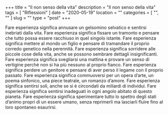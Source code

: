 +++
title = "Il non senso della vita"
description = "Il non senso della vita"
tags = [ "Riflessioni" ]
date = "2020-05-19"
location = ""
categories = [
  "",
  ""
]
slug = ""
type = "post"
+++

Fare esperienza significa annusare un gelsomino selvatico e sentirsi inebriati dalla vita. Fare esperienza significa fissare un tramonto e pensare che tutto possa essere racchiuso in quel singolo istante. Fare esperienza significa mettere al mondo un figlio e pensare di tramandare il proprio corredo genetico nella perennità. Fare esperienza significa sorridere alle piccole cose della vita, anche se possono sembrare dettagli insignificanti. Fare esperienza significa svegliarsi una mattina e provare un senso di vertigine perché non si ha più nessuno al proprio fianco. Fare esperienza significa perdere un genitore e pensare di aver perso il legame con il proprio passato. Fare esperienza significa commuoversi per un opera d’arte, un poema sinfonico, una piece teatrale, un romanzo d’amore. Fare esperienza significa sentirsi soli, anche se si è circondati da miliardi di individui. Fare esperienza significa sentirsi inadeguati in ogni angolo abitato di questo pianeta. Fare esperienza significa sperimentare tutto lo spettro degli stati d’animo propri di un essere umano, senza reprimerli ma lasciarli fluire fino al loro spontaneo esaurirsi.

